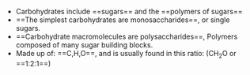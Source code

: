 -  Carbohydrates include ==sugars== and the ==polymers of sugars==
- ==The simplest carbohydrates are monosaccharides==, or single sugars.
- ==Carbohydrate macromolecules are polysaccharides==, Polymers composed of many sugar building blocks.
- Made up of: ==C,H,O==, and is usually found in this ratio: (CH<sub>2</sub>O or ==1:2:1==)
